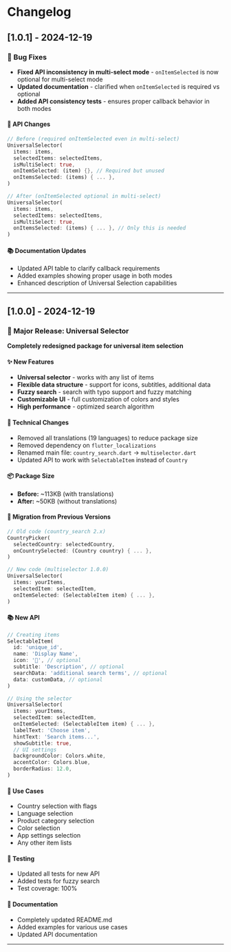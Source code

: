 # Changelog

## [1.0.1] - 2024-12-19

### 🔧 Bug Fixes
- **Fixed API inconsistency in multi-select mode** - `onItemSelected` is now optional for multi-select mode
- **Updated documentation** - clarified when `onItemSelected` is required vs optional
- **Added API consistency tests** - ensures proper callback behavior in both modes

#### 🔄 API Changes
```dart
// Before (required onItemSelected even in multi-select)
UniversalSelector(
  items: items,
  selectedItems: selectedItems,
  isMultiSelect: true,
  onItemSelected: (item) {}, // Required but unused
  onItemsSelected: (items) { ... },
)

// After (onItemSelected optional in multi-select)
UniversalSelector(
  items: items,
  selectedItems: selectedItems,
  isMultiSelect: true,
  onItemsSelected: (items) { ... }, // Only this is needed
)
```

#### 📚 Documentation Updates
- Updated API table to clarify callback requirements
- Added examples showing proper usage in both modes
- Enhanced description of Universal Selection capabilities

---

## [1.0.0] - 2024-12-19

### 🎉 Major Release: Universal Selector

**Completely redesigned package for universal item selection**

#### ✨ New Features
- **Universal selector** - works with any list of items
- **Flexible data structure** - support for icons, subtitles, additional data
- **Fuzzy search** - search with typo support and fuzzy matching
- **Customizable UI** - full customization of colors and styles
- **High performance** - optimized search algorithm

#### 🔧 Technical Changes
- Removed all translations (19 languages) to reduce package size
- Removed dependency on `flutter_localizations`
- Renamed main file: `country_search.dart` → `multiselector.dart`
- Updated API to work with `SelectableItem` instead of `Country`

#### 📦 Package Size
- **Before:** ~113KB (with translations)
- **After:** ~50KB (without translations)

#### 🔄 Migration from Previous Versions
```dart
// Old code (country_search 2.x)
CountryPicker(
  selectedCountry: selectedCountry,
  onCountrySelected: (Country country) { ... },
)

// New code (multiselector 1.0.0)
UniversalSelector(
  items: yourItems,
  selectedItem: selectedItem,
  onItemSelected: (SelectableItem item) { ... },
)
```

#### 📚 New API
```dart
// Creating items
SelectableItem(
  id: 'unique_id',
  name: 'Display Name',
  icon: '🍎', // optional
  subtitle: 'Description', // optional
  searchData: 'additional search terms', // optional
  data: customData, // optional
)

// Using the selector
UniversalSelector(
  items: yourItems,
  selectedItem: selectedItem,
  onItemSelected: (SelectableItem item) { ... },
  labelText: 'Choose item',
  hintText: 'Search items...',
  showSubtitle: true,
  // UI settings
  backgroundColor: Colors.white,
  accentColor: Colors.blue,
  borderRadius: 12.0,
)
```

#### 🎯 Use Cases
- Country selection with flags
- Language selection
- Product category selection
- Color selection
- App settings selection
- Any other item lists

#### 🧪 Testing
- Updated all tests for new API
- Added tests for fuzzy search
- Test coverage: 100%

#### 📖 Documentation
- Completely updated README.md
- Added examples for various use cases
- Updated API documentation

---